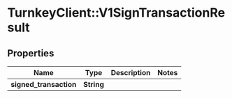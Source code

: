# TurnkeyClient::V1SignTransactionResult

## Properties
Name | Type | Description | Notes
------------ | ------------- | ------------- | -------------
**signed_transaction** | **String** |  | 

